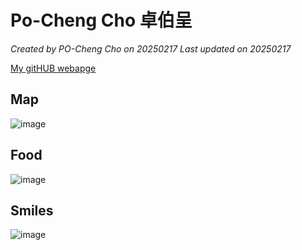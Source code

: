 
# Po-Cheng Cho 卓伯呈

*Created by PO-Cheng Cho on 20250217 Last updated on 20250217*

[My gitHUB webapge](https://github.com/Cho-Po-Cheng) 


## Map
![image](https://github.com/user-attachments/assets/7daa0e03-9deb-456f-8bee-aca3c661ed96)

## Food
![image](https://github.com/user-attachments/assets/d09832e0-2ef6-4eba-adde-2b8deebf18ad)


## Smiles
![image](https://github.com/user-attachments/assets/66ea3dd1-0240-4e1a-8570-701ef61a94c4)
